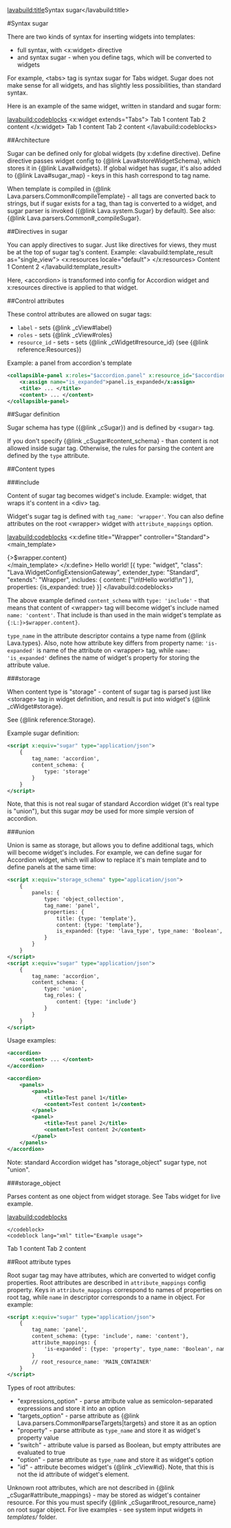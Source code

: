 <lavabuild:title>Syntax sugar</lavabuild:title>

#Syntax sugar

There are two kinds of syntax for inserting widgets into templates: 
- full syntax, with &lt;x:widget&gt; directive
- and syntax sugar - when you define tags, which will be converted to widgets

For example, &lt;tabs&gt; tag is syntax sugar for Tabs widget. 
Sugar does not make sense for all widgets, and has slightly less possibilities, than standard syntax.

Here is an example of the same widget, written in standard and sugar form:

<lavabuild:codeblocks>
	<codeblock lang="xml" title="Standard form">
<x:widget extends="Tabs">
	<storage>
		<tabs>
			<tab name="tab1">
				<title>Tab 1 title</title>
				<content>Tab 1 content</content>
			</tab>
			<tab name="tab2">
				<title>Tab 2 title</title>
				<content>Tab 2 content</content>
			</tab>
		</tabs>
	</storage>
</x:widget>
	</codeblock>
	<codeblock lang="xml" title="Sugar form">
<tabs>
	<tab name="tab1">
		<title>Tab 1 title</title>
		<content>Tab 1 content</content>
	</tab>
	<tab name="tab2">
		<title>Tab 2 title</title>
		<content>Tab 2 content</content>
	</tab>
</tabs>
	</codeblock>
</lavabuild:codeblocks>


##Architecture

Sugar can be defined only for global widgets (by x:define directive).
Define directive passes widget config to {@link Lava#storeWidgetSchema}, which stores it in {@link Lava#widgets}.
If global widget has sugar, it's also added to {@link Lava#sugar_map} - keys in this hash correspond to tag name.

When template is compiled in {@link Lava.parsers.Common#compileTemplate} - all tags are converted back to strings,
but if sugar exists for a tag, than tag is converted to a widget, and sugar parser is invoked 
({@link Lava.system.Sugar} by default). See also: {@link Lava.parsers.Common#_compileSugar}.

##Directives in sugar

You can apply directives to sugar. Just like directives for views, they must be at the top of sugar tag's content.
Example:
<lavabuild:template_result as="single_view">
<accordion>
	<x:resources locale="default">
		<container path="panel.COLLAPSIBLE_PANEL_CONTAINER" add_classes="panel-info"></container>
	</x:resources>
	<panel>
		<title>Panel 1</title>
		<content>Content 1</content>
	</panel>
	<panel>
		<title>Panel 2</title>
		<content>Content 2</content>
	</panel>
</accordion>
</lavabuild:template_result>

Here, &lt;accordion&gt; is transformed into config for Accordion widget and x:resources directive is applied to that widget.

##Control attributes

These control attributes are allowed on sugar tags:
- `label` - sets {@link _cView#label}
- `roles` - sets {@link _cView#roles}
- `resource_id` - sets - sets {@link _cWidget#resource_id} (see {@link reference:Resources})

Example: a panel from accordion's template
```xml
<collapsible-panel x:roles="$accordion.panel" x:resource_id="$accordion.panel">
	<x:assign name="is_expanded">panel.is_expanded</x:assign>
	<title> ... </title>
	<content> ... </content>
</collapsible-panel>
```

##Sugar definition

Sugar schema has type ({@link _cSugar}) and is defined by &lt;sugar&gt; tag.

If you don't specify {@link _cSugar#content_schema} - than content is not allowed inside sugar tag.
Otherwise, the rules for parsing the content are defined by the `type` attribute.

##Content types

###include

Content of sugar tag becomes widget's include.
Example: widget, that wraps it's content in a &lt;div&gt; tag.

Widget's sugar tag is defined with `tag_name: 'wrapper'`. You can also define attributes on the root 
&lt;wrapper&gt; widget with `attribute_mappings` option.

<lavabuild:codeblocks>
	<codeblock lang="xml" title="Example widget definition">
<x:define title="Wrapper" controller="Standard">
	<main_template>
		<div>
			{>$wrapper.content}
		</div>
	</main_template>
	<script x:equiv="sugar" type="application/json">
		{
			tag_name: 'wrapper',
			content_schema: {type: 'include', name: 'content'},
			attribute_mappings: {
				'is-expanded': {type: 'property', type_name: 'Boolean', name: 'is_expanded'}
			}
		}
	</script>
</x:define>
	</codeblock>
	<codeblock lang="xml" title="Example usage">
<wrapper is-expanded="true">
	Hello world!
</wrapper>
	</codeblock>
	<codeblock lang="javascript" title="Result">
[{
	type: "widget",
	"class": "Lava.WidgetConfigExtensionGateway",
	extender_type: "Standard",
	"extends": "Wrapper",
	includes: {
		content: ["\n\tHello world!\n"]
	},
	properties: {is_expanded: true}
}]
	</codeblock>
</lavabuild:codeblocks>

The above example defined `content_schema` with `type: 'include'` - that means that content of &lt;wrapper&gt; tag
will become widget's include named `name: 'content'`. That include is than used in the main widget's template as
`{:L:}>$wrapper.content}`.

`type_name` in the attribute descriptor contains a type name from {@link Lava.types}. Also, note how attribute key 
differs from property name: `'is-expanded'` is name of the attribute on &lt;wrapper&gt; tag, while `name: 'is_expanded'`
defines the name of widget's property for storing the attribute value.

###storage

When content type is <str>"storage"</str> - content of sugar tag is parsed just like &lt;storage&gt; tag in widget definition,
and result is put into widget's {@link _cWidget#storage}.

See {@link reference:Storage}.

Example sugar definition:

```xml
<script x:equiv="sugar" type="application/json">
	{
		tag_name: 'accordion',
		content_schema: {
			type: 'storage'
		}
	}
</script>
```

Note, that this is not real sugar of standard Accordion widget (it's real type is <str>"union"</str>),
but this sugar <i>may</i> be used for more simple version of accordion.

###union

Union is same as storage, but allows you to define additional tags, which will become widget's includes.
For example, we can define sugar for Accordion widget, which will allow to replace it's main template 
and to define panels at the same time:

```xml
<script x:equiv="storage_schema" type="application/json">
	{
		panels: {
			type: 'object_collection',
			tag_name: 'panel',
			properties: {
				title: {type: 'template'},
				content: {type: 'template'},
				is_expanded: {type: 'lava_type', type_name: 'Boolean', is_attribute: true}
			}
		}
	}
</script>
<script x:equiv="sugar" type="application/json">
	{
		tag_name: 'accordion',
		content_schema: {
			type: 'union',
			tag_roles: {
				content: {type: 'include'}
			}
		}
	}
</script>
```

Usage examples:

```xml
<accordion>
	<content> ... </content>
</accordion>

<accordion>
	<panels>
		<panel>
			<title>Test panel 1</title>
			<content>Test content 1</content>
		</panel>
		<panel>
			<title>Test panel 2</title>
			<content>Test content 2</content>
		</panel>
	</panels>
</accordion>
```

Note: standard Accordion widget has "storage_object" sugar type, not "union".

###storage_object

Parses content as one object from widget storage. See Tabs widget for live example.

<lavabuild:codeblocks>
	<codeblock lang="xml" title="Example sugar config">
<script x:equiv="storage_schema" type="application/json">
	{
		tabs: {
			type: 'object_collection',
			tag_name: 'tab',
			properties: {/* ... */}
		}
	}
</script>
<script x:equiv="sugar" type="application/json">
	{
		tag_name: 'tabs',
		content_schema: {
			type: 'storage_object',
			name: 'tabs'
		}
	}
</script>
	</codeblock>
	<codeblock lang="xml" title="Example usage">
<tabs>
	<tab name="tab1">
		<title>Tab 1</title>
		<content>Tab 1 content</content>
	</tab>
	<tab name="tab2">
		<title>Tab 2</title>
		<content>Tab 2 content</content>
	</tab>
</tabs>
	</codeblock>
</lavabuild:codeblocks>

##Root attribute types

Root sugar tag may have attributes, which are converted to widget config properties. 
Root attributes are described in `attribute_mappings` config property. Keys in `attribute_mappings` correspond to names 
of properties on root tag, while `name` in descriptor corresponds to a name in object.
For example:

```xml
<script x:equiv="sugar" type="application/json">
	{
		tag_name: 'panel',
		content_schema: {type: 'include', name: 'content'},
		attribute_mappings: {
			'is-expanded': {type: 'property', type_name: 'Boolean', name: 'is_expanded'}
		}
		// root_resource_name: 'MAIN_CONTAINER'
	}
</script>
```

Types of root attributes:

- <str>"expressions_option"</str> - parse attribute value as semicolon-separated expressions and store it into an option
- <str>"targets_option"</str> - parse attribute as {@link Lava.parsers.Common#parseTargets|targets} and store it as an option
- <str>"property"</str> - parse attribute as `type_name` and store it as widget's property value
- <str>"switch"</str> - attribute value is parsed as Boolean, but empty attributes are evaluated to <kw>true</kw>
- <str>"option"</str> - parse attribute as `type_name` and store it as widget's option
- <str>"id"</str> - attribute becomes widget's {@link _cView#id}. Note, that this is not the id attribute of widget's element.

Unknown root attributes, which are not described in {@link _cSugar#attribute_mappings} - 
may be stored as widget's container resource. 
For this you must specify {@link _cSugar#root_resource_name} on root sugar object.
For live examples - see system input widgets in <var>templates/</var> folder.
